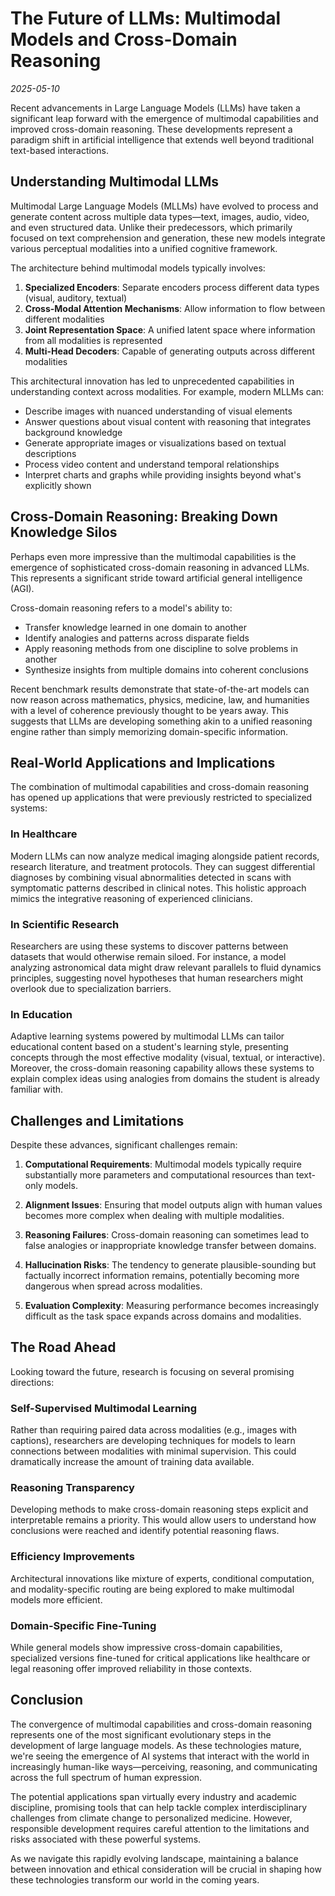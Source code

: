 # The Future of LLMs: Multimodal Models and Cross-Domain Reasoning

*2025-05-10*

Recent advancements in Large Language Models (LLMs) have taken a significant leap forward with the emergence of multimodal capabilities and improved cross-domain reasoning. These developments represent a paradigm shift in artificial intelligence that extends well beyond traditional text-based interactions.

## Understanding Multimodal LLMs

Multimodal Large Language Models (MLLMs) have evolved to process and generate content across multiple data types—text, images, audio, video, and even structured data. Unlike their predecessors, which primarily focused on text comprehension and generation, these new models integrate various perceptual modalities into a unified cognitive framework.

The architecture behind multimodal models typically involves:

1. **Specialized Encoders**: Separate encoders process different data types (visual, auditory, textual)
2. **Cross-Modal Attention Mechanisms**: Allow information to flow between different modalities
3. **Joint Representation Space**: A unified latent space where information from all modalities is represented
4. **Multi-Head Decoders**: Capable of generating outputs across different modalities

This architectural innovation has led to unprecedented capabilities in understanding context across modalities. For example, modern MLLMs can:

- Describe images with nuanced understanding of visual elements
- Answer questions about visual content with reasoning that integrates background knowledge
- Generate appropriate images or visualizations based on textual descriptions
- Process video content and understand temporal relationships
- Interpret charts and graphs while providing insights beyond what's explicitly shown

## Cross-Domain Reasoning: Breaking Down Knowledge Silos

Perhaps even more impressive than the multimodal capabilities is the emergence of sophisticated cross-domain reasoning in advanced LLMs. This represents a significant stride toward artificial general intelligence (AGI).

Cross-domain reasoning refers to a model's ability to:

- Transfer knowledge learned in one domain to another
- Identify analogies and patterns across disparate fields
- Apply reasoning methods from one discipline to solve problems in another
- Synthesize insights from multiple domains into coherent conclusions

Recent benchmark results demonstrate that state-of-the-art models can now reason across mathematics, physics, medicine, law, and humanities with a level of coherence previously thought to be years away. This suggests that LLMs are developing something akin to a unified reasoning engine rather than simply memorizing domain-specific information.

## Real-World Applications and Implications

The combination of multimodal capabilities and cross-domain reasoning has opened up applications that were previously restricted to specialized systems:

### In Healthcare

Modern LLMs can now analyze medical imaging alongside patient records, research literature, and treatment protocols. They can suggest differential diagnoses by combining visual abnormalities detected in scans with symptomatic patterns described in clinical notes. This holistic approach mimics the integrative reasoning of experienced clinicians.

### In Scientific Research

Researchers are using these systems to discover patterns between datasets that would otherwise remain siloed. For instance, a model analyzing astronomical data might draw relevant parallels to fluid dynamics principles, suggesting novel hypotheses that human researchers might overlook due to specialization barriers.

### In Education

Adaptive learning systems powered by multimodal LLMs can tailor educational content based on a student's learning style, presenting concepts through the most effective modality (visual, textual, or interactive). Moreover, the cross-domain reasoning capability allows these systems to explain complex ideas using analogies from domains the student is already familiar with.

## Challenges and Limitations

Despite these advances, significant challenges remain:

1. **Computational Requirements**: Multimodal models typically require substantially more parameters and computational resources than text-only models.

2. **Alignment Issues**: Ensuring that model outputs align with human values becomes more complex when dealing with multiple modalities.

3. **Reasoning Failures**: Cross-domain reasoning can sometimes lead to false analogies or inappropriate knowledge transfer between domains.

4. **Hallucination Risks**: The tendency to generate plausible-sounding but factually incorrect information remains, potentially becoming more dangerous when spread across modalities.

5. **Evaluation Complexity**: Measuring performance becomes increasingly difficult as the task space expands across domains and modalities.

## The Road Ahead

Looking toward the future, research is focusing on several promising directions:

### Self-Supervised Multimodal Learning

Rather than requiring paired data across modalities (e.g., images with captions), researchers are developing techniques for models to learn connections between modalities with minimal supervision. This could dramatically increase the amount of training data available.

### Reasoning Transparency

Developing methods to make cross-domain reasoning steps explicit and interpretable remains a priority. This would allow users to understand how conclusions were reached and identify potential reasoning flaws.

### Efficiency Improvements

Architectural innovations like mixture of experts, conditional computation, and modality-specific routing are being explored to make multimodal models more efficient.

### Domain-Specific Fine-Tuning

While general models show impressive cross-domain capabilities, specialized versions fine-tuned for critical applications like healthcare or legal reasoning offer improved reliability in those contexts.

## Conclusion

The convergence of multimodal capabilities and cross-domain reasoning represents one of the most significant evolutionary steps in the development of large language models. As these technologies mature, we're seeing the emergence of AI systems that interact with the world in increasingly human-like ways—perceiving, reasoning, and communicating across the full spectrum of human expression.

The potential applications span virtually every industry and academic discipline, promising tools that can help tackle complex interdisciplinary challenges from climate change to personalized medicine. However, responsible development requires careful attention to the limitations and risks associated with these powerful systems.

As we navigate this rapidly evolving landscape, maintaining a balance between innovation and ethical consideration will be crucial in shaping how these technologies transform our world in the coming years.
